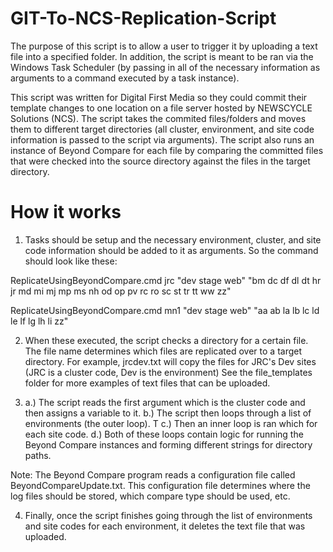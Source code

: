 # GIT-To-NCS-Replication-Script

The  purpose of this script is to allow a user to trigger it by uploading a text file into a specified folder. In addition, the script is meant to be ran via the Windows Task Scheduler  (by passing in all of the necessary information as arguments to a command executed by a task instance).

This script was written for Digital First Media so they could commit their template changes to one location on a file server hosted by NEWSCYCLE Solutions (NCS). The script takes the commited files/folders and moves them to different target directories (all cluster, environment, and site code information is passed to the script via arguments). The script also runs an instance of Beyond Compare for each file by comparing the committed files that were checked into the source directory against the files in the target directory.

# How it works

1. Tasks should be setup and the necessary environment, cluster, and site code information  should be added to it as arguments. So the command should look like these:

ReplicateUsingBeyondCompare.cmd jrc "dev stage web" "bm dc df dl dt hr jr md mi mj mp ms nh od op pv rc ro sc st tr tt ww zz"

ReplicateUsingBeyondCompare.cmd mn1 "dev stage web" "aa ab la lb lc ld le lf lg lh li zz"

2. When these executed, the script checks a directory for a certain file. The file name determines which files are replicated over to a target directory. For example, jrcdev.txt will copy the files for JRC's Dev sites (JRC is a cluster code, Dev is the environment) See the file_templates folder for more examples of text files that can be uploaded.

3.  a.) The script reads the first argument which is the cluster code and then assigns a variable to it.
    b.) The script then loops through a list of environments (the outer loop). T
    c.) Then an inner loop is ran which for each site code.
    d.) Both of these loops contain logic for running the Beyond Compare instances and forming different strings for directory paths.

Note: The Beyond Compare program reads a configuration file called BeyondCompareUpdate.txt. This configuration file determines where the log files should be stored, which compare type should be used, etc.


4. Finally, once the script finishes going through the list of environments and site codes for each environment, it deletes the text file that was uploaded.



